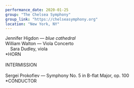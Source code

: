 ```yaml
---
performance_date: 2020-01-25
group: "The Chelsea Symphony"
group_link: "https://chelseasymphony.org"
location: "New York, NY"
---
```

Jennifer Higdon — _blue cathedral_ <br/>
William Walton — Viola Concerto<br/>
&nbsp;&nbsp;&nbsp;&nbsp;Sara Dudley, viola<br/>
*HORN<br/>
<br/>
INTERMISSION<br/>
<br/>
Sergei Prokofiev — Symphony No. 5 in B-flat Major, op. 100<br/>
*CONDUCTOR




